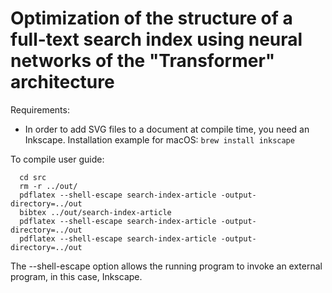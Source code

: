 # Optimization of the structure of a full-text search index using neural networks of the "Transformer" architecture

Requirements:
- In order to add SVG files to a document at compile time, you need an Inkscape. Installation example for macOS: `brew install inkscape`

To compile user guide:

```shell
  cd src
  rm -r ../out/
  pdflatex --shell-escape search-index-article -output-directory=../out 
  bibtex ../out/search-index-article 
  pdflatex --shell-escape search-index-article -output-directory=../out 
  pdflatex --shell-escape search-index-article -output-directory=../out
```

The --shell-escape option allows the running program to invoke an external program, in this case, Inkscape.
